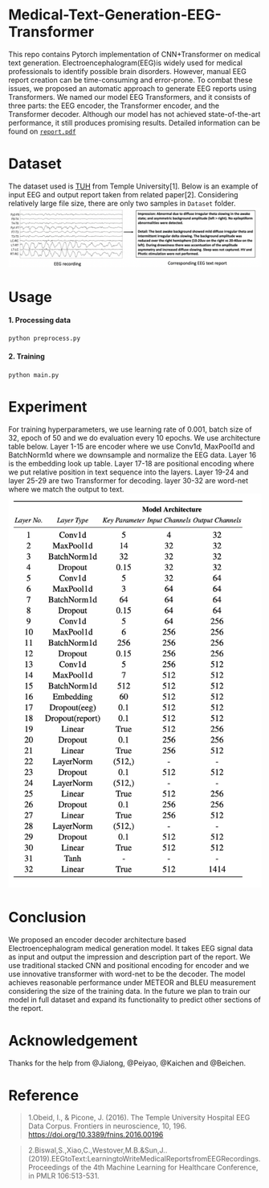 # Medical-Text-Generation-EEG-Transformer

This repo contains Pytorch implementation of CNN+Transformer on medical text generation. Electroencephalogram(EEG)is widely used for medical professionals to identify possible brain disorders. However, manual EEG report creation can be time-consuming and error-prone. To combat these issues, we proposed an automatic approach to generate EEG reports using Transformers. We named our model EEG Transformers, and it consists of three parts: the EEG encoder, the Transformer encoder, and the Transformer decoder. Although our model has not achieved state-of-the-art performance, it still produces promising results. Detailed information can be found on [`report.pdf`](./report.pdf)

# Dataset

The dataset used is [TUH](https://www.isip.piconepress.com/projects/tuh_eeg/html/downloads.shtml) from Temple University[1]. Below is an example of input EEG and output report taken from related paper[2]. Considering relatively large file size, there are only two samples in `Dataset` folder.
![image1](images/image1.png)

# Usage

#### 1. Processing data
`python preprocess.py`

#### 2. Training
`python main.py`

# Experiment

For training hyperparameters, we use learning rate of 0.001, batch size of 32, epoch of 50 and we do evaluation every 10 epochs. We use architecture table below. Layer 1-15 are encoder where we use Conv1d, MaxPool1d and BatchNorm1d where we downsample and normalize the EEG data. Layer 16 is the embedding look up table. Layer 17-18 are positional encoding where we put relative position in text sequence into the layers. Layer 19-24 and layer 25-29 are two Transformer for decoding. layer 30-32 are word-net where we match the output to text.
![table1](images/table1.png)

# Conclusion

We proposed an encoder decoder architecture based Electroencephalogram medical generation model. It takes EEG signal data as input and output the impression and description part of the report. We use traditional stacked CNN and positional encoding for encoder and we use innovative transformer with word-net to be the decoder. The model achieves reasonable performance under METEOR and BLEU measurement considering the size of the training data. In the future we plan to train our model in full dataset and expand its functionality to predict other sections of the report.



# Acknowledgement

Thanks for the help from @Jialong, @Peiyao, @Kaichen and @Beichen.

# Reference
> 1.Obeid, I., & Picone, J. (2016). The Temple University Hospital EEG Data Corpus. Frontiers in neuroscience, 10, 196. https://doi.org/10.3389/fnins.2016.00196

> 2.Biswal,S.,Xiao,C.,Westover,M.B.&Sun,J..(2019).EEGtoText:LearningtoWriteMedicalReportsfromEEGRecordings. Proceedings of the 4th Machine Learning for Healthcare Conference, in PMLR 106:513-531.
